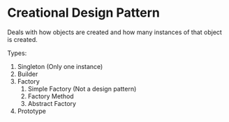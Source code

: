 # Creational Design Pattern

Deals with how objects are created and how many instances of that object is created.

Types:
1. Singleton (Only one instance)
2. Builder 
3. Factory
   1. Simple Factory (Not a design pattern)
   2. Factory Method
   2. Abstract Factory
4. Prototype
